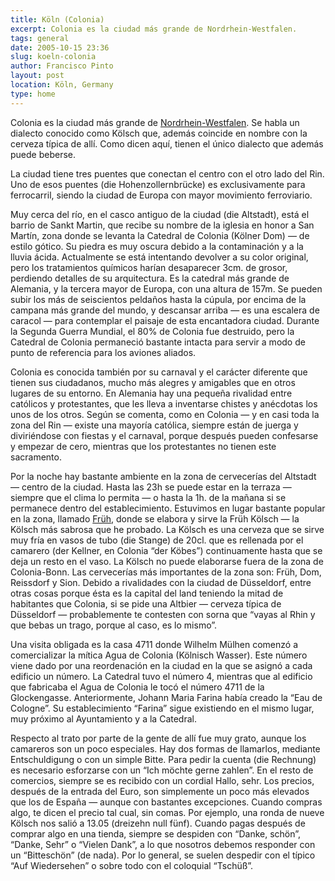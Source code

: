 ```yaml
---
title: Köln (Colonia)
excerpt: Colonia es la ciudad más grande de Nordrhein-Westfalen.
tags: general
date: 2005-10-15 23:36
slug: koeln-colonia
author: Francisco Pinto
layout: post
location: Köln, Germany
type: home
---
```


Colonia es la ciudad más grande de [Nordrhein-Westfalen](http://de.wikipedia.org/wiki/Nordrhein-Westfalen). Se habla un dialecto conocido como Kölsch que, además coincide en nombre con la cerveza típica de allí. Como dicen aquí, tienen el único dialecto que además puede beberse.

La ciudad tiene tres puentes que conectan el centro con el otro lado del Rin. Uno de esos puentes (die Hohenzollernbrücke) es exclusivamente para ferrocarril, siendo la ciudad de Europa con mayor movimiento ferroviario.

Muy cerca del río, en el casco antiguo de la ciudad (die Altstadt), está el barrio de Sankt Martin, que recibe su nombre de la iglesia en honor a San Martín, zona donde se levanta la Catedral de Colonia (Kölner Dom) — de estilo gótico. Su piedra es muy oscura debido a la contaminación y a la lluvia ácida. Actualmente se está intentando devolver a su color original, pero los tratamientos químicos harían desaparecer 3cm. de grosor, perdiendo detalles de su arquitectura. Es la catedral más grande de Alemania, y la tercera mayor de Europa, con una altura de 157m. Se pueden subir los más de seiscientos peldaños hasta la cúpula, por encima de la campana más grande del mundo, y descansar arriba — es una escalera de caracol — para contemplar el paisaje de esta encantadora ciudad. Durante la Segunda Guerra Mundial, el 80% de Colonia fue destruido, pero la Catedral de Colonia permaneció bastante intacta para servir a modo de punto de referencia para los aviones aliados.

Colonia es conocida también por su carnaval y el carácter diferente que tienen sus ciudadanos, mucho más alegres y amigables que en otros lugares de su entorno. En Alemania hay una pequeña rivalidad entre católicos y protestantes, que les lleva a inventarse chistes y anécdotas los unos de los otros. Según se comenta, como en Colonia — y en casi toda la zona del Rin — existe una mayoría católica, siempre están de juerga y diviriéndose con fiestas y el carnaval, porque después pueden confesarse y empezar de cero, mientras que los protestantes no tienen este sacramento.

Por la noche hay bastante ambiente en la zona de cervecerías del Altstadt — centro de la ciudad. Hasta las 23h se puede estar en la terraza — siempre que el clima lo permita — o hasta la 1h. de la mañana si se permanece dentro del establecimiento. Estuvimos en lugar bastante popular en la zona, llamado [Früh](http://www.frueh.de), donde se elabora y sirve la Früh Kölsch — la Kölsch más sabrosa que he probado. La Kölsch es una cerveza que se sirve muy fría en vasos de tubo (die Stange) de 20cl. que es rellenada por el camarero (der Kellner, en Colonia “der Köbes”) continuamente hasta que se deja un resto en el vaso. La Kölsch no puede elaborarse fuera de la zona de Colonia-Bonn. Las cervecerías más importantes de la zona son: Früh, Dom, Reissdorf y Sion. Debido a rivalidades con la ciudad de Düsseldorf, entre otras cosas porque ésta es la capital del land teniendo la mitad de habitantes que Colonia, si se pide una Altbier — cerveza típica de Düsseldorf — probablemente te contesten con sorna que “vayas al Rhin y que bebas un trago, porque al caso, es lo mismo”.

Una visita obligada es la casa 4711 donde Wilhelm Mülhen comenzó a comercializar la mítica Agua de Colonia (Kölnisch Wasser). Este número viene dado por una reordenación en la ciudad en la que se asignó a cada edificio un número. La Catedral tuvo el número 4, mientras que al edificio que fabricaba el Agua de Colonia le tocó el número 4711 de la Glockengasse. Anteriormente, Johann Maria Farina había creado la “Eau de Cologne”. Su establecimiento “Farina” sigue existiendo en el mismo lugar, muy próximo al Ayuntamiento y a la Catedral.

Respecto al trato por parte de la gente de allí fue muy grato, aunque los camareros son un poco especiales. Hay dos formas de llamarlos, mediante Entschuldigung o con un simple Bitte. Para pedir la cuenta (die Rechnung) es necesario esforzarse con un “Ich möchte gerne zahlen”. En el resto de comercios, siempre se es recibido con un cordial Hallo, sehr. Los precios, después de la entrada del Euro, son simplemente un poco más elevados que los de España — aunque con bastantes excepciones. Cuando compras algo, te dicen el precio tal cual, sin comas. Por ejemplo, una ronda de nueve Kölsch nos salió a 13.05 (dreizehn null fünf). Cuando pagas después de comprar algo en una tienda, siempre se despiden con “Danke, schön”, “Danke, Sehr” o “Vielen Dank”, a lo que nosotros debemos responder con un “Bitteschön” (de nada). Por lo general, se suelen despedir con el típico “Auf Wiedersehen” o sobre todo con el coloquial “Tschüß”.
